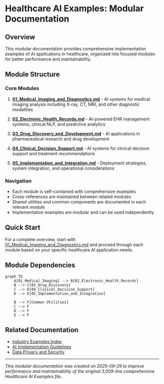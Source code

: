 # Healthcare AI Examples: Modular Documentation

## Overview
This modular documentation provides comprehensive implementation examples of AI applications in healthcare, organized into focused modules for better performance and maintainability.

## Module Structure

### Core Modules
1. **[01_Medical_Imaging_and_Diagnostics.md](01_Medical_Imaging_and_Diagnostics.md)** - AI systems for medical imaging analysis including X-ray, CT, MRI, and other diagnostic modalities

2. **[02_Electronic_Health_Records.md](02_Electronic_Health_Records.md)** - AI-powered EHR management systems, clinical NLP, and predictive analytics

3. **[03_Drug_Discovery_and_Development.md](03_Drug_Discovery_and_Development.md)** - AI applications in pharmaceutical research and drug development

4. **[04_Clinical_Decision_Support.md](04_Clinical_Decision_Support.md)** - AI systems for clinical decision support and treatment recommendations

5. **[05_Implementation_and_Integration.md](05_Implementation_and_Integration.md)** - Deployment strategies, system integration, and operational considerations

### Navigation
- Each module is self-contained with comprehensive examples
- Cross-references are maintained between related modules
- Shared utilities and common components are documented in each relevant module
- Implementation examples are modular and can be used independently

## Quick Start

For a complete overview, start with [01_Medical_Imaging_and_Diagnostics.md](01_Medical_Imaging_and_Diagnostics.md) and proceed through each module based on your specific healthcare AI application needs.

## Module Dependencies

```mermaid
graph TD
    A[01_Medical_Imaging] --> B[02_Electronic_Health_Records]
    B --> C[03_Drug_Discovery]
    C --> D[04_Clinical_Decision_Support]
    D --> E[05_Implementation_and_Integration]

    B --> F[Common Utilities]
    C --> F
    D --> F
    E --> F
```

## Related Documentation

- [Industry Examples Index](../00_Industry_Examples_Index.md)
- [AI Implementation Guidelines](../../01_Fundamentals/01_AI_Implementation_Guidelines.md)
- [Data Privacy and Security](../../01_Fundamentals/04_Data_Privacy_and_Security.md)

---

*This modular documentation was created on 2025-09-29 to improve performance and maintainability of the original 3,009-line comprehensive Healthcare AI Examples file.*
